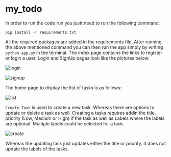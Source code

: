 # my_todo
In order to run the code run you justt need to run the following command:

```pip install -r requirements.txt```

All the required packages are added in the requirements file. After running the above mentioned command you can then run the app simply by writing ```python app.py``` in the terminal.
The index page contains the links to register or login a user. Login and SignUp pages look like the pictures below:

![login](https://user-images.githubusercontent.com/44062322/156936842-c170ee60-17ca-4801-a273-447ee5221b21.png)

![signup](https://user-images.githubusercontent.com/44062322/156936846-4c73550a-e734-4111-8cdf-c6c027f8dc19.png)

The home page to display the list of tasks is as follows:

![list](https://user-images.githubusercontent.com/44062322/156936917-5e5fc018-bf22-490d-bf3f-cc707f1e831b.png)

```Create Task``` is used to create a new task. Whereas there are options to update or delete a task as well. Creating a tasks requires addin the title, priority (Low, Medium or High) if the task as well as Labels where the labels are optional. Multiple labels could be selected for a task.


![create](https://user-images.githubusercontent.com/44062322/156937192-6e0fa871-2c0c-4351-a925-eea10bec48b6.png)

Whereas the updating task just updates either the title or priority. It does not update the labels of the tasks.
